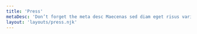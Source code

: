 ```yaml
---
title: 'Press'
metaDesc: 'Don’t forget the meta desc Maecenas sed diam eget risus varius blandit sit amet non magna. Morbi leo risus, porta ac consectetur ac, vestibulum at eros.'
layout: 'layouts/press.njk'
---
```

